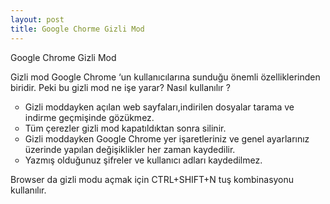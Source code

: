 ```yaml
---
layout: post
title: Google Chorme Gizli Mod
---
```


Google Chrome Gizli Mod

Gizli mod Google Chrome ‘un kullanıcılarına sunduğu önemli özelliklerinden biridir. Peki bu gizli mod ne işe yarar? Nasıl kullanılır ?
<ul type=circle>
<li>Gizli moddayken açılan web sayfaları,indirilen dosyalar tarama ve indirme geçmişinde gözükmez.
<li>Tüm çerezler gizli mod kapatıldıktan sonra silinir.
<li>Gizli moddayken Google Chrome yer işaretleriniz ve genel ayarlarınız üzerinde yapılan değişiklikler her zaman kaydedilir.
<li>Yazmış olduğunuz şifreler ve kullanıcı adları kaydedilmez.

</ul>
Browser da gizli modu açmak için CTRL+SHIFT+N tuş kombinasyonu kullanılır.
